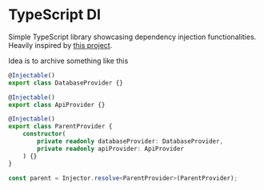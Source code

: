 # TypeScript DI

Simple TypeScript library showcasing dependency injection functionalities. Heavily inspired by [this project](https://github.com/nehalist/di-ts).

Idea is to archive something like this

```ts
@Injectable()
export class DatabaseProvider {}

@Injectable()
export class ApiProvider {}

@Injectable()
export class ParentProvider {
    constructor(
        private readonly databaseProvider: DatabaseProvider,
        private readonly apiProvider: ApiProvider
    ) {}
}

const parent = Injector.resolve<ParentProvider>(ParentProvider);
```
